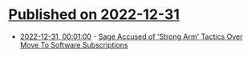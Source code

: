# [Published on 2022-12-31](index.md)

* [2022-12-31, 00:01:00](https://tech.slashdot.org/story/22/12/30/1940230/sage-accused-of-strong-arm-tactics-over-move-to-software-subscriptions?utm_source=rss1.0mainlinkanon&utm_medium=feed) - [Sage Accused of 'Strong Arm' Tactics Over Move To Software Subscriptions](https://tech.slashdot.org/story/22/12/30/1940230/sage-accused-of-strong-arm-tactics-over-move-to-software-subscriptions?utm_source=rss1.0mainlinkanon&utm_medium=feed)
